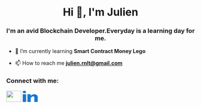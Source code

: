 <h1 align="center">Hi 👋, I'm Julien</h1>
<h3 align="center">I'm an avid Blockchain Developer.Everyday is a learning day for me.</h3>

- 🌱 I’m currently learning **Smart Contract Money Lego**

- 📫 How to reach me **julien.rnlt@gmail.com**

<h3 align="left">Connect with me:</h3>
<p align="left">
<a href="https://twitter.com/JulienRnlt" target="blank"><img align="center" src="https://github.com/Toolback/Config/edit/main/Images/twitter.svg" alt="" height="30" width="40" /></a>
<a href="https://www.linkedin.com/in/asmit-adhikari-4a4a8022b" target="blank"><img align="center" src="https://github.com/Toolback/Config/blob/main/Images/linked.svg" alt="" height="30" width="40" /></a>
</p>
